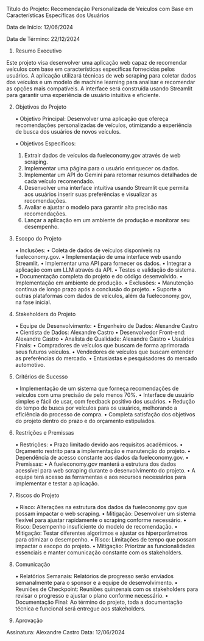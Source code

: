 Título do Projeto:
Recomendação Personalizada de Veículos com Base em Características Específicas dos Usuários

Data de Início:
12/06/2024

Data de Término:
22/12/2024

1. Resumo Executivo

Este projeto visa desenvolver uma aplicação web capaz de recomendar veículos com base em características específicas fornecidas pelos usuários. A aplicação utilizará técnicas de web scraping para coletar dados dos veículos e um modelo de machine learning para analisar e recomendar as opções mais compatíveis. A interface será construída usando Streamlit para garantir uma experiência de usuário intuitiva e eficiente.

2. Objetivos do Projeto

	•	Objetivo Principal:
        Desenvolver uma aplicação que ofereça recomendações personalizadas de veículos, otimizando a experiência de busca dos usuários de novos veículos.

	•	Objetivos Específicos:
	1.	Extrair dados de veículos da fueleconomy.gov através de web scraping.
	2. 	Implementar uma página para o usuário enriquecer os dados.
	2.	Implementar um API do Gemini para retornar resumos detalhados de cada veículo recomendado.
	3.	Desenvolver uma interface intuitiva usando Streamlit que permita aos usuários inserir suas preferências e visualizar as recomendações.
	4.	Avaliar e ajustar o modelo para garantir alta precisão nas recomendações.
	5.	Lançar a aplicação em um ambiente de produção e monitorar seu desempenho.

3. Escopo do Projeto

	•	Inclusões:
	•	Coleta de dados de veículos disponíveis na fueleconomy.gov.
	•	Implementação de uma interface web usando Streamlit.
	•	Implementar uma API para fornecer os dados.
	•	Integrar a aplicação com um LLM através da API.
	•	Testes e validação do sistema.
	•	Documentação completa do projeto e do código desenvolvido.
	•	Implementação em ambiente de produção.
	•	Exclusões:
	•	Manutenção contínua de longo prazo após a conclusão do projeto.
	•	Suporte a outras plataformas com dados de veículos, além da fueleconomy.gov, na fase inicial.

4. Stakeholders do Projeto

	•	Equipe de Desenvolvimento:
	•	Engenheiro de Dados: Alexandre Castro
	•	Cientista de Dados: Alexandre Castro
	•	Desenvolvedor Front-end: Alexandre Castro
	•	Analista de Qualidade: Alexandre Castro
	•	Usuários Finais:
	•	Compradores de veículos que buscam de forma aprimorada seus futuros veículos.
	•	Vendedores de veículos que buscam entender as preferências do mercado.
	•	Entusiastas e pesquisadores do mercado automotivo.

5. Critérios de Sucesso

	•	Implementação de um sistema que forneça recomendações de veículos com uma precisão de pelo menos 70%.
	•	Interface de usuário simples e fácil de usar, com feedback positivo dos usuários.
	•	Redução do tempo de busca por veículos para os usuários, melhorando a eficiência do processo de compra.
	•	Completa satisfação dos objetivos do projeto dentro do prazo e do orçamento estipulados.

6. Restrições e Premissas

	•	Restrições:
	•	Prazo limitado devido aos requisitos acadêmicos.
	•	Orçamento restrito para a implementação e manutenção do projeto.
	•	Dependência de acesso constante aos dados da fueleconomy.gov.
	•	Premissas:
	•	A fueleconomy.gov manterá a estrutura dos dados acessível para web scraping durante o desenvolvimento do projeto.
	•	A equipe terá acesso às ferramentas e aos recursos necessários para implementar e testar a aplicação.

7. Riscos do Projeto

	•	Risco: Alterações na estrutura dos dados da fueleconomy.gov que possam impactar o web scraping.
	•	Mitigação: Desenvolver um sistema flexível para ajustar rapidamente o scraping conforme necessário.
	•	Risco: Desempenho insuficiente do modelo de recomendação.
	•	Mitigação: Testar diferentes algoritmos e ajustar os hiperparâmetros para otimizar o desempenho.
	•	Risco: Limitações de tempo que possam impactar o escopo do projeto.
	•	Mitigação: Priorizar as funcionalidades essenciais e manter comunicação constante com os stakeholders.

8. Comunicação

	•	Relatórios Semanais: Relatórios de progresso serão enviados semanalmente para o sponsor e a equipe de desenvolvimento.
	•	Reuniões de Checkpoint: Reuniões quinzenais com os stakeholders para revisar o progresso e ajustar o plano conforme necessário.
	•	Documentação Final: Ao término do projeto, toda a documentação técnica e funcional será entregue aos stakeholders.

9. Aprovação

Assinatura:
Alexandre Castro
Data:
12/06/2024